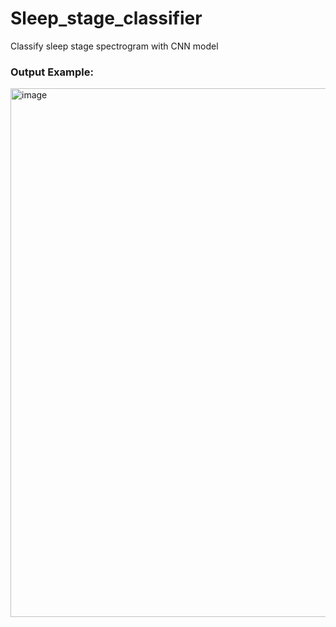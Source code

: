 # Sleep_stage_classifier
Classify sleep stage spectrogram with CNN model

### Output Example:
<img width="846" alt="image" src="https://github.com/YifuYuan/Sleep-Stage-Classifier/assets/90162512/b67fedb1-b768-4cf5-8d6a-17b178943121">

